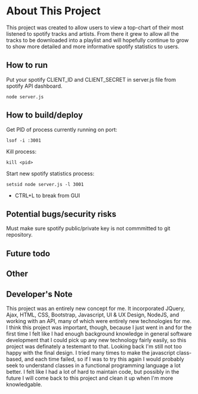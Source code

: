 # About This Project
This project was created to allow users to view a top-chart of their most listened to spotify tracks and artists. From there it grew to allow all the tracks to be downloaded into a playlist and will hopefully continue to grow to show more detailed and more informative spotify statistics to users.

## How to run

Put your spotify CLIENT_ID and CLIENT_SECRET in server.js file from spotify API dashboard.
```
node server.js
```

## How to build/deploy

Get PID of process currently running on port:
```
lsof -i :3001
```
Kill process:
```
kill <pid>
```
Start new spotify statistics process:
```
setsid node server.js -l 3001
```
* CTRL+L to break from GUI


## Potential bugs/security risks
Must make sure spotify public/private key is not commmitted to git repository.

## Future todo

## Other

## Developer's Note
This project was an entirely new concept for me. It incorporated JQuery, Ajax, HTML, CSS, Bootstrap, Javascript, UI & UX Design, NodeJS, and working with an API, many of which were entirely new technologies for me. I think this project was important, though, because I just went in and for the first time I felt like I had enough background knowledge in general software development that I could pick up any new technology fairly easily, so this project was definately a testemant to that. Looking back I'm still not too happy with the final design. I tried many times to make the javascript class-based, and each time failed, so if I was to try this again I would probably seek to understand classes in a functional programming language a lot better. I felt like I had a lot of hard to maintain code, but possibly in the future I will come back to this project and clean it up when I'm more knowledgable.


